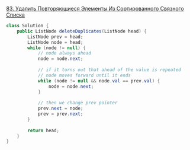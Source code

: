 [83. Удалить Повторяющиеся Элементы Из Сортированного Связного Списка](https://leetcode.com/problems/remove-duplicates-from-sorted-list/)

```Java
class Solution {
    public ListNode deleteDuplicates(ListNode head) {
        ListNode prev = head;
        ListNode node = head;
        while (node != null) {
            // node always ahead
            node = node.next;
            
            // if it turns out that ahead of the value is repeated 
            // node moves forward until it ends
            while (node != null && node.val == prev.val) {
                node = node.next;
            }
            
            // then we change prev pointer
            prev.next = node;
            prev = prev.next;
        }
        
        return head;
    }
}
```